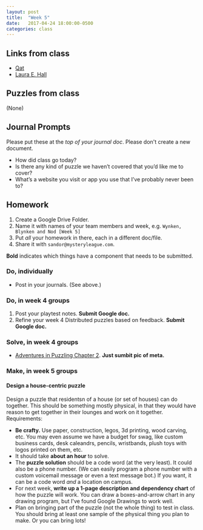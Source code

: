 ```yaml
---
layout: post
title:  "Week 5"
date:   2017-04-24 18:00:00-0500
categories: class
---
```


## Links from class

- [Qat](https://www.quinapalus.com/cgi-bin/qat)
- [Laura E. Hall](http://www.lauraehall.com/)

## Puzzles from class

(None)

## Journal Prompts

Please put these at the *top of your journal doc*. Please don't create a new document.

- How did class go today?
- Is there any kind of puzzle we haven’t covered that you’d like me to cover? 
- What’s a website you visit or app you use that I’ve probably never been to?

## Homework

1. Create a Google Drive Folder.
2. Name it with names of your team members and week, e.g. `Wynken, Blynken and Nod [Week 5]`
3. Put _all_ your homework in there, each in a different doc/file.
4. Share it with `sandor@mysteryleague.com`.

 **Bold** indicates which things have a component that needs to be submitted.

### Do, individually

* Post in your journals. (See above.)

### Do, in week 4 groups

1. Post your playtest notes. **Submit Google doc.**
2. Refine your week 4 Distributed puzzles based on feedback. **Submit Google doc.**

### Solve, in week 4 groups

* [Adventures in Puzzling Chapter 2](/pdf/AiP-ch2.pdf). **Just sumbit pic of meta.**

### Make, in week 5 groups

#### Design a house-centric puzzle

Design a puzzle that residentsn of a house (or set of houses) can do together. This should be something mostly physical, in that they would have reason to get together in their lounges and work on it together. Requirements:

- **Be crafty.** Use paper, construction, legos, 3d printing, wood carving, etc. You may even assume we have a budget for swag, like custom business cards, desk caleandrs, pencils, wristbands, plush toys with logos printed on them, etc.
- It should take **about an hour** to solve.
- The **puzzle solution** should be a code word (at the very least). It could also be a phone number. (We can easily program a phone number with a custom voicemail message or even a text message bot.) If you want, it can be a code word *and* a location on campus.
- For next week, **write up a 1-page description and dependency chart** of how the puzzle will work. You can draw a boxes-and-arrow chart in any drawing program, but I've found Google Drawings to work well.
- Plan on bringing part of the puzzle (not the whole thing) to test in class. You should bring at least one sample of the physical thing you plan to make. Or you can bring lots!
